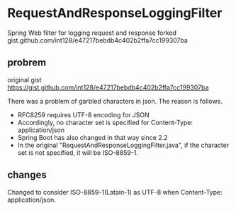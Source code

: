 # RequestAndResponseLoggingFilter
Spring Web filter for logging request and response
forked gist.github.com/int128/e47217bebdb4c402b2ffa7cc199307ba

## probrem
original gist https://gist.github.com/int128/e47217bebdb4c402b2ffa7cc199307ba

There was a problem of garbled characters in json.
The reason is follows.

- RFC8259 requires UTF-8 encoding for JSON
- Accordingly, no character set is specified for Content-Type: application/json
- Spring Boot has also changed in that way since 2.2
- In the original "RequestAndResponseLoggingFilter.java", if the character set is not specified, it will be ISO-8859-1.

## changes
Changed to consider ISO-8859-1(Latain-1) as UTF-8 when Content-Type: application/json.
